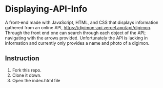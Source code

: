 # Displaying-API-Info

A front-end made with JavaScript, HTML, and CSS that displays information gathered from an online API, https://digimon-api.vercel.app/api/digimon. Through the front end one can search through each object of the API; navigating with the arrows provided. Unfortunately the API is lacking in information and currently only provides a name and photo of a digimon. 

## Instruction
1) Fork this repo.
2) Clone it down.
3) Open the index.html file
